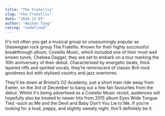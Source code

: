 ```yaml
---
title: "The Fratellis"
slug: "the-fratellis"
date: "2016-12-03"
author: "Weihan Tang"
rating: "undefined"
---
```


It's not often you get a musical group so unassumingly popular as Glaswegian rock group The Fratellis. Known for their highly successful breakthrough album, Costello Music, which included one of their most well known tunes, Chelsea Dagger, they are set to embark on a tour marking the 10th anniversary of their debut. Characterised by energetic beats, thick layered riffs and spirited vocals, they’re reminiscent of classic Brit-rock goodness but with stylised country and jazz overtones.

They’ll be down at Bristol’s O2 Academy, just a short train ride away from Exeter, on the 3rd of December to bang out a few fan favourites from the debut. Whilst it's being advertised as a Costello Music revisit, audiences will hopefully also be treated to newer hits from 2015 album Eyes Wide Tongue Tied -such as Me and the Devil and Baby Don’t You Lie to Me. If you’re looking for a loud, peppy, and slightly sweaty night, this’ll definitely be it.
